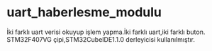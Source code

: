 # uart_haberlesme_modulu
İki farklı uart verisi okuyup işlem yapma.İki farklı uart,iki farklı buton.
STM32F407VG çipi,STM32CubeIDE1.1.0 derleyicisi kullanılmıştır.
